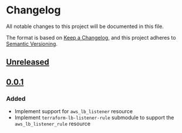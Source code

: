 # Changelog

All notable changes to this project will be documented in this file.

The format is based on [Keep a Changelog](https://keepachangelog.com/en/1.0.0/),
and this project adheres to [Semantic Versioning](https://semver.org/spec/v2.0.0.html).

## [Unreleased]

## [0.0.1]

### Added

- Implement support for `aws_lb_listener` resource
- Implement `terraform-lb-listener-rule` submodule to support the `aws_lb_listener_rule` resource

<!-- markdown-link-check-disable -->

[unreleased]: https://github.com/mineiros-io/terraform-aws-lb-listener/compare/v0.0.1...HEAD
[0.0.1]: https://github.com/mineiros-io/terraform-aws-lb-listener/releases/tag/v0.0.1

<!-- markdown-link-check-disabled -->
